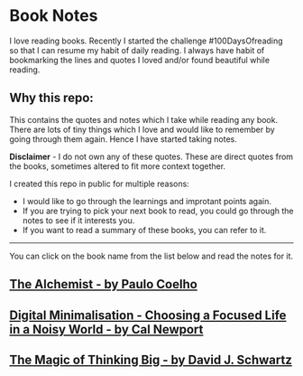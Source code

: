# Book Notes
I love reading books. Recently I started the challenge #100DaysOfreading so that I can resume my habit of daily reading. I always have habit of bookmarking the lines and quotes I loved and/or found beautiful while reading.

## Why this repo:
This contains the quotes and notes which I take while reading any book. There are lots of tiny things which I love and would like to remember by going through them again. Hence I have started taking notes. 

**Disclaimer** - I do not own any of these quotes. These are direct quotes from the books, sometimes altered to fit more context together. 

I created this repo in public for multiple reasons:
- I would like to go through the learnings and improtant points again.
- If you are trying to pick your next book to read, you could go through the notes to see if it interests you.
- If you want to read a summary of these books, you can refer to it.

--------------------
You can click on the book name from the list below and read the notes for it.

## [The Alchemist - by Paulo Coelho](https://github.com/anuk79/BookNotes/blob/main/books/TheAlchemist.md)

## [Digital Minimalisation - Choosing a Focused Life in a Noisy World - by Cal Newport](https://github.com/anuk79/BookNotes/blob/main/books/DigitalMinimalisation.md)

## [The Magic of Thinking Big - by David J. Schwartz](https://github.com/anuk79/BookNotes/blob/main/books/TheMagicOfThinkingBig.md)

